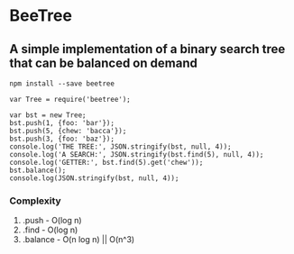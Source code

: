 # BeeTree

## A simple implementation of a binary search tree that can be balanced on demand

```
npm install --save beetree
```

```
var Tree = require('beetree');

var bst = new Tree;
bst.push(1, {foo: 'bar'});
bst.push(5, {chew: 'bacca'});
bst.push(3, {foo: 'baz'});
console.log('THE TREE:', JSON.stringify(bst, null, 4));
console.log('A SEARCH:', JSON.stringify(bst.find(5), null, 4));
console.log('GETTER:', bst.find(5).get('chew'));
bst.balance();
console.log(JSON.stringify(bst, null, 4));
```

### Complexity

1. .push - O(log n)
2. .find - O(log n)
3. .balance - O(n log n) || O(n^3)
